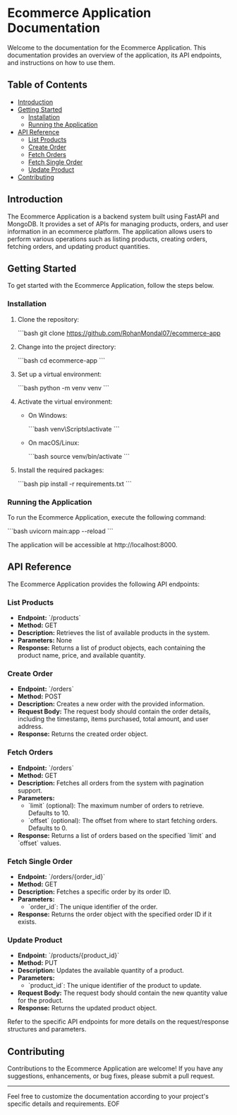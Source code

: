 # Ecommerce Application Documentation

Welcome to the documentation for the Ecommerce Application. This documentation provides an overview of the application, its API endpoints, and instructions on how to use them.

## Table of Contents

- [Introduction](#introduction)
- [Getting Started](#getting-started)
  - [Installation](#installation)
  - [Running the Application](#running-the-application)
- [API Reference](#api-reference)
  - [List Products](#list-products)
  - [Create Order](#create-order)
  - [Fetch Orders](#fetch-orders)
  - [Fetch Single Order](#fetch-single-order)
  - [Update Product](#update-product)
- [Contributing](#contributing)

## Introduction

The Ecommerce Application is a backend system built using FastAPI and MongoDB. It provides a set of APIs for managing products, orders, and user information in an ecommerce platform. The application allows users to perform various operations such as listing products, creating orders, fetching orders, and updating product quantities.

## Getting Started

To get started with the Ecommerce Application, follow the steps below.

### Installation

1. Clone the repository:

   \```bash
   git clone https://github.com/RohanMondal07/ecommerce-app
   

2. Change into the project directory:

   \```bash
   cd ecommerce-app
   \```

3. Set up a virtual environment:

   \```bash
   python -m venv venv
   \```

4. Activate the virtual environment:

   - On Windows:

     \```bash
     venv\Scripts\activate
     \```

   - On macOS/Linux:

     \```bash
     source venv/bin/activate
     \```

5. Install the required packages:

   \```bash
   pip install -r requirements.txt
   \```

### Running the Application

To run the Ecommerce Application, execute the following command:

\```bash
uvicorn main:app --reload
\```

The application will be accessible at http://localhost:8000.

## API Reference

The Ecommerce Application provides the following API endpoints:

### List Products

- **Endpoint:** \`/products\`
- **Method:** GET
- **Description:** Retrieves the list of available products in the system.
- **Parameters:** None
- **Response:** Returns a list of product objects, each containing the product name, price, and available quantity.

### Create Order

- **Endpoint:** \`/orders\`
- **Method:** POST
- **Description:** Creates a new order with the provided information.
- **Request Body:** The request body should contain the order details, including the timestamp, items purchased, total amount, and user address.
- **Response:** Returns the created order object.

### Fetch Orders

- **Endpoint:** \`/orders\`
- **Method:** GET
- **Description:** Fetches all orders from the system with pagination support.
- **Parameters:**
  - \`limit\` (optional): The maximum number of orders to retrieve. Defaults to 10.
  - \`offset\` (optional): The offset from where to start fetching orders. Defaults to 0.
- **Response:** Returns a list of orders based on the specified \`limit\` and \`offset\` values.

### Fetch Single Order

- **Endpoint:** \`/orders/{order_id}\`
- **Method:** GET
- **Description:** Fetches a specific order by its order ID.
- **Parameters:**
  - \`order_id\`: The unique identifier of the order.
- **Response:** Returns the order object with the specified order ID if it exists.

### Update Product

- **Endpoint:** \`/products/{product_id}\`
- **Method:** PUT
- **Description:** Updates the available quantity of a product.
- **Parameters:**
  - \`product_id\`: The unique identifier of the product to update.
- **Request Body:** The request body should contain the new quantity value for the product.
- **Response:** Returns the updated product object.

Refer to the specific API endpoints for more details on the request/response structures and parameters.

## Contributing

Contributions to the Ecommerce Application are welcome! If you have any suggestions, enhancements, or bug fixes, please submit a pull request.



---

Feel free to customize the documentation according to your project's specific details and requirements.
EOF


